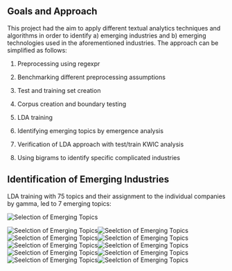 Goals and Approach
------------------

This project had the aim to apply different textual analytics techniques
and algorithms in order to identify a) emerging industries and b)
emerging technologies used in the aforementioned industries. The
approach can be simplified as follows:

1.  Preprocessing using regexpr

2.  Benchmarking different preprocessing assumptions

3.  Test and training set creation

4.  Corpus creation and boundary testing

5.  LDA training

6.  Identifying emerging topics by emergence analysis

7.  Verification of LDA approach with test/train KWIC analysis

8.  Using bigrams to identify specific complicated industries

Identification of Emerging Industries
-------------------------------------

LDA training with 75 topics and their assignment to the individual
companies by gamma, led to 7 emerging topics:

![Selection of Emerging
Topics](readme_files/figure-markdown_github/emerging%20plots-1.png)

![Seelction of Emerging
Topics](readme_files/figure-markdown_github/topic%20wordcloud%20selection-1.png)![Seelction
of Emerging
Topics](readme_files/figure-markdown_github/topic%20wordcloud%20selection-2.png)![Seelction
of Emerging
Topics](readme_files/figure-markdown_github/topic%20wordcloud%20selection-3.png)![Seelction
of Emerging
Topics](readme_files/figure-markdown_github/topic%20wordcloud%20selection-4.png)![Seelction
of Emerging
Topics](readme_files/figure-markdown_github/topic%20wordcloud%20selection-5.png)![Seelction
of Emerging
Topics](readme_files/figure-markdown_github/topic%20wordcloud%20selection-6.png)![Seelction
of Emerging
Topics](readme_files/figure-markdown_github/topic%20wordcloud%20selection-7.png)![Seelction
of Emerging
Topics](readme_files/figure-markdown_github/topic%20wordcloud%20selection-8.png)![Seelction
of Emerging
Topics](readme_files/figure-markdown_github/topic%20wordcloud%20selection-9.png)![Seelction
of Emerging
Topics](readme_files/figure-markdown_github/topic%20wordcloud%20selection-10.png)
